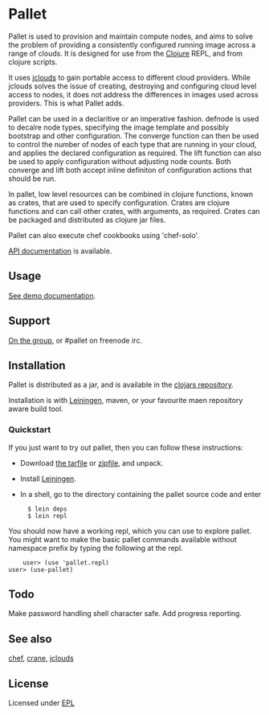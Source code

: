 # Pallet

Pallet is used to provision and maintain compute nodes, and aims to solve the
problem of providing a consistently configured running image across a range of
clouds.  It is designed for use from the [Clojure](http://clojure.org) REPL, and
from clojure scripts.

It uses [jclouds](http://github.com/jclouds/jclouds) to gain portable access to
different cloud providers.  While jclouds solves the issue of creating,
destroying and configuring cloud level access to nodes, it does not address the
differences in images used across providers.  This is what Pallet adds.

Pallet can be used in a declaritive or an imperative fashion. defnode is used to
decalre node types, specifying the image template and possibly bootstrap and
other configuration. The converge function can then be used to control the
number of nodes of each type that are running in your cloud, and applies the
declared configuration as required.  The lift function can also be used to apply
configuration without adjusting node counts.  Both converge and lift both accept
inline definiton of configuration actions that should be run.

In pallet, low level resources can be combined in clojure functions, known as
crates, that are used to specify configuration.  Crates are clojure functions
and can call other crates, with arguments, as required. Crates can be packaged
and distributed as clojure jar files.

Pallet can also execute chef cookbooks using 'chef-solo'.

[API documentation](http://hugoduncan.github.com/pallet) is available.

## Usage

[See demo documentation](http://hugoduncan.github.com/pallet/demo-api.html).


## Support

[On the group](http://groups.google.com/group/pallet-clj), or #pallet on freenode irc.

## Installation

Pallet is distributed as a jar, and is available in the [clojars repository](http://clojars.org/pallet).

Installation is with [Leiningen](http://github.com/technomancy/leiningen),
maven, or your favourite maen repository aware build tool.

### Quickstart

If you just want to try out pallet, then you can follow these instructions:

- Download [the tarfile](http://github.com/hugoduncan/pallet/tarball/master)
  or [zipfile](http://github.com/hugoduncan/pallet/zipball/master), and unpack.

- Install [Leiningen](http://github.com/technomancy/leiningen).

- In a shell, go to the directory containing the pallet source code and enter

        $ lein deps
        $ lein repl

You should now have a working repl, which you can use to explore pallet.  You
might want to make the basic pallet commands available without namespace prefix
by typing the following at the repl.

        user> (use 'pallet.repl)
	user> (use-pallet)

## Todo

Make password handling shell character safe.
Add progress reporting.

## See also
[chef](http://wiki.opscode.com/display/chef/Home),
[crane](http://github.com/bradford/crane),
[jclouds](http://github.com/jclouds/jclouds)

## License

Licensed under [EPL](http://www.eclipse.org/legal/epl-v10.html)
